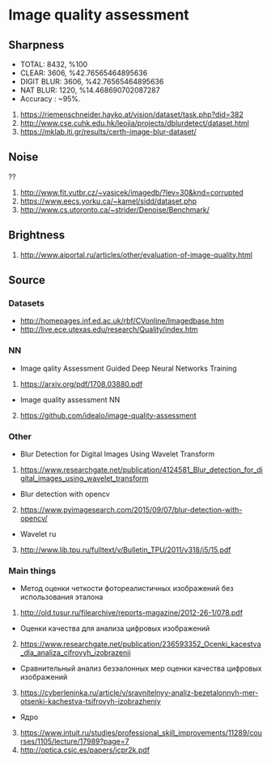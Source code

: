 # Image quality assessment

## Sharpness 
* TOTAL: 8432, %100
* CLEAR: 3606, %42.76565464895636
* DIGIT BLUR: 3606, %42.76565464895636
* NAT BLUR: 1220, %14.468690702087287
* Accuracy : ~95%.

1. https://riemenschneider.hayko.at/vision/dataset/task.php?did=382 
2. http://www.cse.cuhk.edu.hk/leojia/projects/dblurdetect/dataset.html 
3. https://mklab.iti.gr/results/certh-image-blur-dataset/ 


## Noise
??


1. http://www.fit.vutbr.cz/~vasicek/imagedb/?lev=30&knd=corrupted
2. https://www.eecs.yorku.ca/~kamel/sidd/dataset.php
3. http://www.cs.utoronto.ca/~strider/Denoise/Benchmark/

## Brightness

1. http://www.aiportal.ru/articles/other/evaluation-of-image-quality.html


## Source

### Datasets

* http://homepages.inf.ed.ac.uk/rbf/CVonline/Imagedbase.htm
* http://live.ece.utexas.edu/research/Quality/index.htm

### NN

* Image qality Assessment Guided Deep Neural Networks Training
1. https://arxiv.org/pdf/1708.03880.pdf 
* Image quality assessment NN
2. https://github.com/idealo/image-quality-assessment

### Other
* Blur Detection for Digital Images Using Wavelet Transform
1. https://www.researchgate.net/publication/4124581_Blur_detection_for_digital_images_using_wavelet_transform
* Blur detection with opencv
2. https://www.pyimagesearch.com/2015/09/07/blur-detection-with-opencv/
* Wavelet ru
3. http://www.lib.tpu.ru/fulltext/v/Bulletin_TPU/2011/v318/i5/15.pdf

### Main things
* Метод оценки четкости фотореалистичных изображений без использования эталона
1. http://old.tusur.ru/filearchive/reports-magazine/2012-26-1/078.pdf
* Оценки качества для анализа цифровых изображений
2. https://www.researchgate.net/publication/236593352_Ocenki_kacestva_dla_analiza_cifrovyh_izobrazenij
* Сравнительный анализ  безэалонных мер оценки качества цифровых изображений
3.  https://cyberleninka.ru/article/v/sravnitelnyy-analiz-bezetalonnyh-mer-otsenki-kachestva-tsifrovyh-izobrazheniy
* Ядро
3. https://www.intuit.ru/studies/professional_skill_improvements/11289/courses/1105/lecture/17989?page=7
4. http://optica.csic.es/papers/icpr2k.pdf

